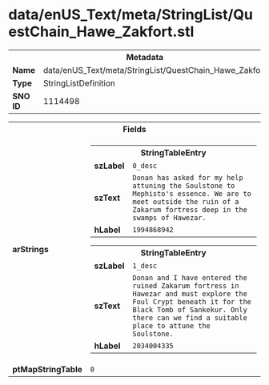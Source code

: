 <h1>data/enUS_Text/meta/StringList/QuestChain_Hawe_Zakfort.stl</h1><table><tr><th colspan="100%">Metadata</th></tr><tr><td><b>Name</b></td><td>data/enUS_Text/meta/StringList/QuestChain_Hawe_Zakfort.stl</td></tr><tr><td><b>Type</b></td><td>StringListDefinition</td></tr><tr><td><b>SNO ID</b></td><td>1114498</td></tr></table>

<table><tr><th colspan="100%">Fields</th></tr><tr><td><b>arStrings</b></td><td><table><tr><th colspan="100%">StringTableEntry</th></tr><tr><td><b>szLabel</b></td><td><code>0_desc</code></td></tr><tr><td><b>szText</b></td><td><code>Donan has asked for my help attuning the Soulstone to Mephisto's essence. We are to meet outside the ruin of a Zakarum fortress deep in the swamps of Hawezar. </code></td></tr><tr><td><b>hLabel</b></td><td><code>1994868942</code></td></tr></table>


<table><tr><th colspan="100%">StringTableEntry</th></tr><tr><td><b>szLabel</b></td><td><code>1_desc</code></td></tr><tr><td><b>szText</b></td><td><code>Donan and I have entered the ruined Zakarum fortress in Hawezar and must explore the Foul Crypt beneath it for the Black Tomb of Sankekur. Only there can we find a suitable place to attune the Soulstone. </code></td></tr><tr><td><b>hLabel</b></td><td><code>2034004335</code></td></tr></table>


</td></tr><tr><td><b>ptMapStringTable</b></td><td><code>0</code></td></tr></table>


